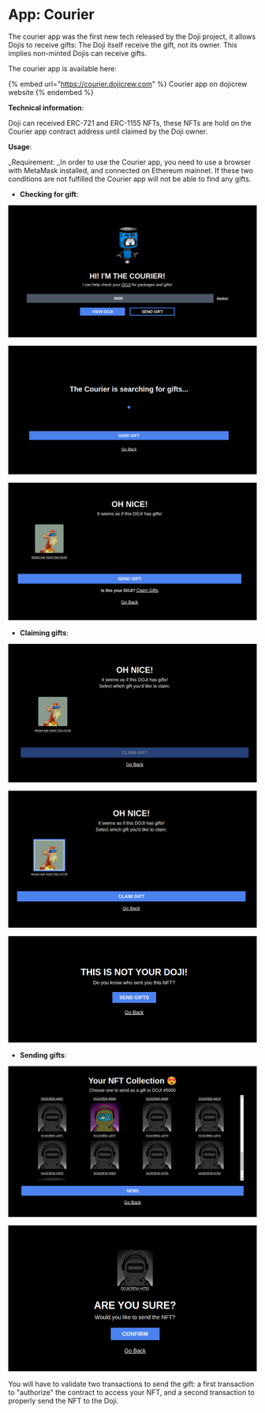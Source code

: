 # App: Courier

The courier app was the first new tech released by the Doji project, it allows Dojis to receive gifts: The Doji itself receive the gift, not its owner. This implies non-minted Dojis can receive gifts. 

The courier app is available here:

{% embed url="https://courier.dojicrew.com" %}
Courier app on dojicrew website
{% endembed %}

**Technical information**:

Doji can received ERC-721 and ERC-1155 NFTs, these NFTs are hold on the Courier app contract address until claimed by the Doji owner.

**Usage**:

_Requirement: _In order to use the Courier app, you need to use a browser with MetaMask installed, and connected on Ethereum mainnet. If these two conditions are not fulfilled the Courier app will not be able to find any gifts.

* **Checking for gift**:

![Enter the Doji ID number in the field (5000 in this example)](<../.gitbook/assets/image (2) (1).png>)

![After clicking on "View Doji", the Courier app will look for gifts](<../.gitbook/assets/image (4) (1) (1).png>)

![In case your Doji has gifts, they will appears on the page](<../.gitbook/assets/image (7) (1).png>)

* **Claiming gifts**:

![After clicking on "Claim Gifts", the Courier app will lead you to a Gift selection page, on which you will need to select/click the gift(s) you want to claim.](<../.gitbook/assets/image (1) (1).png>)

![After selecting the gift, click on "Claim Gift", validate the transaction and you will receive your gift](<../.gitbook/assets/image (6).png>)

![You can't claim gift from Doji you don't own however ](<../.gitbook/assets/image (5) (1).png>)

* **Sending gifts**:

![After clicking on "Send Gift", the Courier app will show your NFT collection, from which you can select the gift you want to send](../.gitbook/assets/image.png)

![Select a NFT, click and "Send", and then "Confirm" on the following page](<../.gitbook/assets/image (3) (1).png>)

You will have to validate two transactions to send the gift: a first transaction to "authorize" the contract to access your NFT, and a second transaction to properly send the NFT to the Doji.
